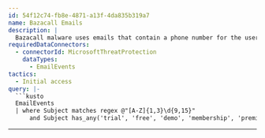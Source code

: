 ```yaml
---
id: 54f12c74-fb8e-4871-a13f-4da835b319a7
name: Bazacall Emails
description: |
  Bazacall malware uses emails that contain a phone number for the user to call in order to cancel a fake subscription. These emails contain no links or attachments, and use automatic payment lures to trick users into contacting the number included in the email.
requiredDataConnectors:
  - connectorId: MicrosoftThreatProtection
    dataTypes:
      - EmailEvents
tactics:
  - Initial access
query: |-
  ```kusto
  EmailEvents
  | where Subject matches regex @"[A-Z]{1,3}\d{9,15}"
      and Subject has_any('trial', 'free', 'demo', 'membership', 'premium', 'gold', 'notification', 'notice', 'claim', 'order', 'license', 'licenses')
  ```
---
```


